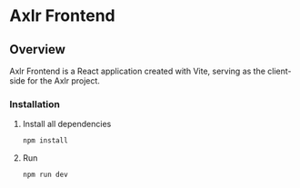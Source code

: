 # Axlr Frontend
## Overview

Axlr Frontend is a React application created with Vite, serving as the client-side for the Axlr project.

### Installation

1. Install all dependencies
   ```bash
   npm install

2. Run 
   ```bash
   npm run dev
   
